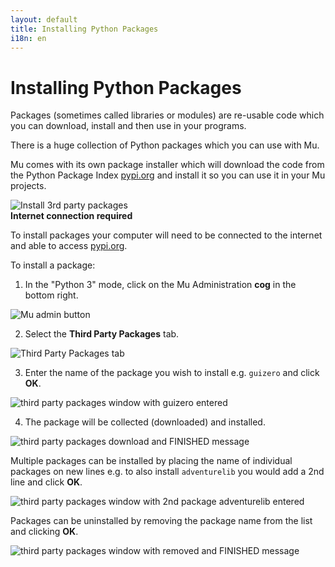 ```yaml
---
layout: default
title: Installing Python Packages
i18n: en
---
```


# Installing Python Packages

Packages (sometimes called libraries or modules) are re-usable code which you can download, install and then use in your programs. 

There is a huge collection of Python packages which you can use with Mu.

Mu comes with its own package installer which will download the code from the Python Package Index [pypi.org](https://pypi.org/) and install it so you can use it in your Mu projects.

<div class="row">
  <img src="/img/en/tutorials/third_party_packages_install.gif" alt="Install 3rd party packages" class="img-responsive center-block img-rounded movie"/>
  <br/>
</div>

<div class="panel panel-info">
    <div class="panel-heading"><strong>Internet connection required</strong></div>
    <div class="panel-body">
    <p>To install packages your computer will need to be connected to the internet and able to access <a href="https://pypi.org">pypi.org</a>.</p>
    </div>
</div>

To install a package:

1. In the "Python 3" mode, click on the Mu Administration **cog** in the bottom right.

<div class="row">
  <img src="/img/en/tutorials/mu_admin.png" alt="Mu admin button" class="img-responsive center-block img-rounded movie"/>
  <br/>
</div>

2. Select the **Third Party Packages** tab.

<div class="row">
  <img src="/img/en/tutorials/third_party_packages.png" alt="Third Party Packages tab" class="img-responsive center-block img-rounded movie"/>
  <br/>
</div>

3. Enter the name of the package you wish to install e.g. `guizero` and click **OK**.

<div class="row">
  <img src="/img/en/tutorials/third_party_packages_install1.png" alt="third party packages window with guizero entered" class="img-responsive center-block img-rounded movie"/>
  <br/>
</div>

4. The package will be collected (downloaded) and installed.  

<div class="row">
  <img src="/img/en/tutorials/third_party_packages_install2.png" alt="third party packages download and FINISHED message" class="img-responsive center-block img-rounded movie"/>
  <br/>
</div>

Multiple packages can be installed by placing the name of individual packages on new lines e.g. to also install `adventurelib` you would add a 2nd line and click **OK**.

<div class="row">
  <img src="/img/en/tutorials/third_party_packages_install3.png" alt="third party packages window with 2nd package adventurelib entered" class="img-responsive center-block img-rounded movie"/>
  <br/>
</div>

Packages can be uninstalled by removing the package name from the list and clicking **OK**.

<div class="row">
  <img src="/img/en/tutorials/third_party_packages_install4.png" alt="third party packages window with removed and FINISHED message" class="img-responsive center-block img-rounded movie"/>
  <br/>
</div>
